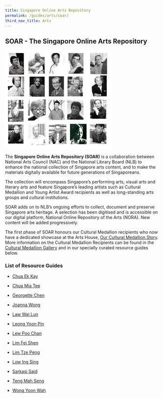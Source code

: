 ```yaml
---
title: Singapore Online Arts Repository
permalink: /guides/arts/soar/
third_nav_title: Arts
---
```

## SOAR - The Singapore Online Arts Repository

![Singapore Online Arts Repository](/images/arts/soar/CMR%20composite%20test.png)

The **Singapore Online Arts Repository (SOAR)** is a collaboration between National Arts Council (NAC) and the National Library Board (NLB) to enhance the national collection of Singapore arts content, and to make the materials digitally available for future generations of Singaporeans. 

The collection will encompass Singapore’s performing arts, visual arts and literary arts and feature Singapore’s leading artists such as Cultural Medallion and Young Artist Award recipients as well as long-standing arts groups and cultural institutions.

SOAR adds on to NLB’s ongoing efforts to collect, document and preserve Singapore arts heritage. A selection has been digitised and is accessible on our digital platform, National Online Repository of the Arts (NORA). New content will be added progressively. 

The first phase of SOAR honours our Cultural Medallion recipients who now have a dedicated showcase at the Arts House, [Our Cultural Medallion Story](http://ourcmstory.sg/).   More information on the Cultural Medallion Recipients can be found in the [Cultural Medallion Gallery](https://eresources.nlb.gov.sg/arts/website/Contents/ArtistList.aspx?type=cmr)  and in our specially curated resource guides below.

### List of Resource Guides 

* [Chua Ek Kay](/guides/singapore/people/chua-ek-kay)

* [Chua Mia Tee](/guides/singapore/people/chua-mia-tee)

* [Georgette Chen](/guides/singapore/people/georgette-chen)

* [Joanna Wong](/guides/singapore/people/joanna-wong)

* [Law Wai Lun](/guides/singapore/people/law-wai-lun)

* [Leong Yoon Pin](/guides/singapore/people/leong-yoon-pin)

* [Lew Poo Chan](/guides/singapore/people/lew-poo-chan)

* [Lim Fei Shen](/guides/singapore/people/lim-fei-shen)

* [Lim Tze Peng](/guides/singapore/people/lim-tze-peng)

* [Low Ing Sing](/guides/singapore/people/low-ing-sing)

* [Sarkasi Said](/guides/singapore/people/sarkasi-said)

* [Teng Mah Seng](/guides/singapore/people/teng-mah-seng)

* [Wong Yoon Wah](/guides/singapore/people/wong-yoon-wah)